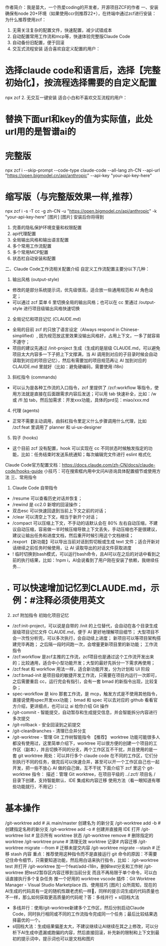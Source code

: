 作者简介：我是苗大，一个热爱coding的开发者，开源项目ZCF的作者
一、安装
确保有node 20+环境（如果使用ccr则推荐22+），在终端中通过zcf进行安装：
为什么推荐使用zcf：
1. 无需关注复杂的配置文件，快速配置，减少试错成本
2. 自动配置常用工作流和mcp等，快速体验完整版Claude Code
3. 自动备份旧配置，便于回滚
1. 交互式流程安装
适合喜欢自定义配置的用户：
# 选择claude code和语言后，选择【完整初始化】，按流程选择需要的自定义配置
npx zcf
2. 无交互一键安装
适合小白和不喜欢交互流程的用户：
# 替换下面url和key的值为实际值，此处url用的是智谱ai的
# 完整版
npx zcf i --skip-prompt --code-type claude-code --all-lang zh-CN --api-url "https://open.bigmodel.cn/api/anthropic" --api-key "your-api-key-here"
# 缩写版（与完整版效果一样,推荐）
npx zcf i -s -T cc -g zh-CN -u "https://open.bigmodel.cn/api/anthropic" -k "your-api-key-here"
[图片]
[图片]
安装后你将得到
1. 完善的隐私保护环境变量和权限配置
2. api代理配置
3. 全局输出风格和输出语言配置
4. 多个常用工作流配置
5. 多个常用MCP配置
6. 状态栏自动安装和配置

二、Claude Code工作流相关配置介绍
自定义工作流配置主要分以下几种：
1. 输出风格 (output-style)
- 修改的是部分系统提示词，优先级很高，适合放一些通用规范和 AI 角色设定；
- 可以通过 zcf 菜单 6 里切换全局的输出风格；也可以在 cc 里通过 /output-style 进行项目级输出风格快速切换
2. 全局记忆和项目记忆 (CLAUDE.md)
- 全局的目前 zcf 的只放了语言设定（Always respond in Chinese-simplified）, 因为规范放这里效果没输出风格好，占用上下文，一多了就容易不遵守；
- 项目的建议先通过 /init-project 生成（生成的是层级 CLAUDE.md，可以避免项目太大内容多一下子把上下文撑满，当 AI 调用到对应的子目录时候会自动读取到对应的项目记忆），然后有需要加的项目规范再让 AI 加到对应的 CLAUDE.md 里就好（比如：避免硬编码，需要使用 i18n）
3. 斜杠指令 (commands)
- 可以认为是各种工作流的入口指令，zcf 里提供了 /zcf:workflow 等指令，使用方法就是直接在后面跟需求内容后发送；可以用 tab 快速补全，比如：/w 或 /fl 加 tab，然后加需求：开发xxx功能，具体的prd见：miao/xxx.md
4. 代理 (agents)
- 正常不需要主动调用，由斜杠指令里定义什么步骤调用什么代理，比如 /zcf:feat 里调用了 planner 和 ui-ux-designer
5. 钩子 (hooks)
- 这个目前 zcf 没有配置，hook 可以实现在 cc 不同状态时候触发指定的功能，比如：任务结束时发送系统通知；每次编辑完文件进行 eslint 格式化

Claude Code官方配置文档：https://docs.claude.com/zh-CN/docs/claude-code/hooks-guide
小技巧：可在搜索框内用中文问AI咨询具体配置细节或使用方法
三、常用指令
1. Claude Code 自带指令
- /resume 可以查看历史对话并恢复；
- /rewind 是 cc2.0 新增的回滚操作；
- 双击esc 可以快速回退到当前上下文之前的对话；
- /clear 可以清空上下文，相当于新开个对话；
- /compact 可以压缩上下文，不手动的话默认会在 80% 左右自动压缩，不建议自动压缩，容易做一半时候压缩导致上下文丢失，手动压缩也不是很建议，建议让输出任务和进度文档，然后重开时候引用这个文档继续；
- /export 【新功能】可以导出当前对话到剪切板或生成 text 文件；适合开新对话继续之前任务时候使用，让 AI 读取导出的对话文件获取进度
- ! 临时切换到bash模式，可以运行bash命令，且AI可以在之后的对话中看到之前的执行结果，比如：!npm i，AI会说看到了用户刚在安装了依赖，我继续任务...
- # 可以快速增加记忆到CLAUDE.md，示例：#注释必须使用英文
2. zcf 附加指令
初始化项目记忆
-  /zcf:init-project，可以说是自带的 /init 的上位替代，会自动在各个目录生成层级项目记忆文件 CLAUDE.md，便于 AI 更好地理解项目细节；
大型项目不会一次性分析完，可以多次执行，会自动续上进度；
新项目可以等项目架构搭建完毕再跑；
之后隔一段时间跑一次，会增量更新项目里的新功能；
工作流指令
- /zcf:workflow 是zcf主推的工作流，zcf项目也是通过这个工作流开发出来的；比较通用，适合中小型功能开发；大型的最好先拆分一下需求再使用；
- /zcf:feat 和 workflow 用法一样，适合新功能开发，分为计划和 UI 阶段
- /zcf:bmad-init 是项目级的敏捷开发工作流，只需要在项目内运行一次即可，之后需要重启 cc，运行完会有指引，会有一套 bmad 的新指令出现，比较复杂；
- spec-workflow 是 kiro 那套工作流，是 mcp，触发方式是不使用其他指令，直接说使用spec开发xxx功能；
bmad 和 spec 可以去对应的 github 看看官方介绍，更详细点，也可以让 ai 给你介绍
Git 操作
- /git-commit - 智能提交，自动暂存和生成提交信息，并会智能拆分内容进行多次提交
- /git-rollback - 安全回滚到之前提交
- /git-cleanBranches - 清理已合并分支
- /git-worktree - 管理 Git 工作树智能指令 【推荐】
worktree 功能可能很多人都没有使用过，这里简单介绍下，worktree 可以很方便的创建一个项目的工作区（副本），并且切换不同的分支，两个工作区互不干扰，并且使用的是一套 git
worktree 用处：可以并行多个 claude code 在不同的工作区，它们分别执行不同的任务，做完后可以快速合并，甚至可以开一个工作区自己也一起开发，把一些不放心 AI 做的自己做，互不干扰
下面介绍下 zcf 里这个 git-worktree 指令：
描述：管理 Git worktree，在项目平级的 ../.zcf/ 项目名 / 目录下创建，支持智能默认、IDE 集成和内容迁移
使用方法（看一眼知道有哪些功能就行，不用记）：
# 基本操作
/git-worktree add <path>                           # 从 main/master 创建名为 <path> 的新分支
/git-worktree add <path> -b <branch>               # 创建指定名称的新分支
/git-worktree add <path> -o                        # 创建并直接用 IDE 打开
/git-worktree list                                 # 显示所有 worktree 状态
/git-worktree remove <path>                        # 删除指定的 worktree
/git-worktree prune                                # 清理无效 worktree 记录# 内容迁移
/git-worktree migrate <target> --from <source>     # 迁移未提交内容
/git-worktree migrate <target> --stash             # 迁移 stash 内容
重点：推荐使用这种指令而不是直接运行 git 命令的原因：不需要记住命令细节，只需要知道功能，然后用白话来执行指令，比如：
/git-worktree test 并打开
/git-worktree 加一个feat/add-i18n，删掉test分支和工作树
/git-worktree 把test2暂存区内容迁移到当前分支
而且不再局限于单个命令，可以白话直接执行多个复杂任务
推一个好用的 worktree vscode 插件：Git Worktree Manager - Visual Studio Marketplace
四、使用技巧
[图片]
众所周知，现在的AI生成的代码具有一定的随机性跟老虎机一样🤣，同样的提示词生成的代码质量也不一样，那么如何获取更高质量的代码呢？答：多线并行 + sl回档大法
- 多线并行：使用/git-worktree新建多个工作区，然后分别启动Claude Code，同时执行相同或不同的工作流指令完成同一个任务；最后比较结果选择最优的一个。
- sl回档大法：生成结果偏差太大，不建议继续让AI继续在其之上修改，可以分析下AI生成中遗漏或跑偏的内容，然后直接回滚，补充新的限制和上下文到最初的提示词中，提示词也可以是文档和图片

